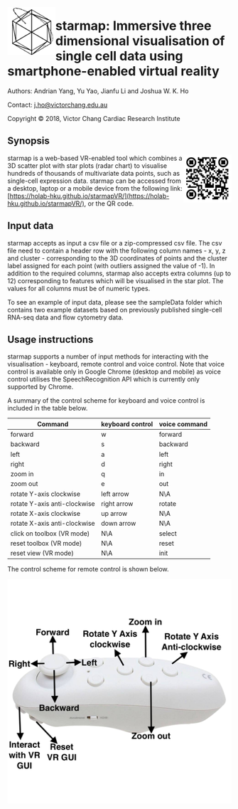 <a href="url"><img src="QRcodeAndLogo/logo.png" align="left" height="108" alt="starmap"></a>
# starmap: Immersive three dimensional visualisation of single cell data using smartphone-enabled virtual reality

Authors: Andrian Yang, Yu Yao, Jianfu Li and Joshua W. K. Ho

Contact: j.ho@victorchang.edu.au

Copyright © 2018, Victor Chang Cardiac Research Institute

## Synopsis

<a href="https://vccri.github.io/starmap/"><img src="QRcodeAndLogo/QR_Code_Star_Map.png" align="right" height="108" alt="starmap"></a>
starmap is a web-based VR-enabled tool which combines a 3D scatter plot with star plots (radar chart) to visualise hundreds of thousands of multivariate data points, such as single-cell expression data. starmap can be accessed from a desktop, laptop or a mobile device from the following link: [https://holab-hku.github.io/starmapVR/](https://holab-hku.github.io/starmapVR/), or the QR code. 
## Input data

starmap accepts as input a csv file or a zip-compressed csv file. The csv file need to contain a header row with the following column names - x, y, z and cluster - corresponding to the 3D coordinates of points and the cluster label assigned for each point (with outliers assigned the value of -1). In addition to the required columns, starmap also accepts extra columns (up to 12) corresponding to features which will be visualised in the star plot. The values for all columns must be of numeric types.

To see an example of input data, please see the sampleData folder which contains two example datasets based on previously published single-cell RNA-seq data and flow cytometry data.

## Usage instructions

starmap supports a number of input methods for interacting with the visualisation - keyboard, remote control and voice control. Note that voice control is available only in Google Chrome (desktop and mobile) as voice control utilises the SpeechRecognition API which is currently only supported by Chrome.

A summary of the control scheme for keyboard and voice control is included in the table below.

| Command | keyboard control | voice command |
| ------- | ---------------- | ------------- |
| forward | w | forward |
| backward | s | backward |
| left | a | left |
| right | d | right |
| zoom in | q | in |
| zoom out | e | out | 
| rotate Y-axis clockwise | left arrow | N\A |
| rotate Y-axis anti-clockwise | right arrow | rotate |
| rotate X-axis clockwise | up arrow | N\A |
| rotate X-axis anti-clockwise | down arrow | N\A |
| click on toolbox (VR mode) | N\A | select |
| reset toolbox (VR mode) | N\A | reset |
| reset view (VR mode) | N\A | init |

The control scheme for remote control is shown below.

<a href="url"><img src="image/gamepad.png" align="left" alt="control scheme for remote control"></a>
